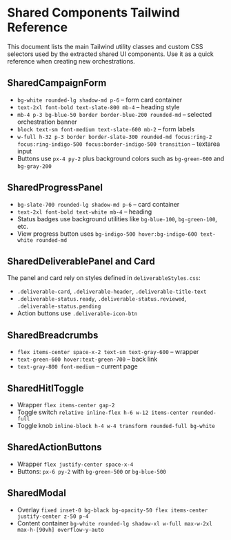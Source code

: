 # Shared Components Tailwind Reference

This document lists the main Tailwind utility classes and custom CSS selectors used by the extracted shared UI components. Use it as a quick reference when creating new orchestrations.

## SharedCampaignForm
- `bg-white rounded-lg shadow-md p-6` – form card container
- `text-2xl font-bold text-slate-800 mb-4` – heading style
- `mb-4 p-3 bg-blue-50 border border-blue-200 rounded-md` – selected orchestration banner
- `block text-sm font-medium text-slate-600 mb-2` – form labels
- `w-full h-32 p-3 border border-slate-300 rounded-md focus:ring-2 focus:ring-indigo-500 focus:border-indigo-500 transition` – textarea input
- Buttons use `px-4 py-2` plus background colors such as `bg-green-600` and `bg-gray-200`

## SharedProgressPanel
- `bg-slate-700 rounded-lg shadow-md p-6` – card container
- `text-2xl font-bold text-white mb-4` – heading
- Status badges use background utilities like `bg-blue-100`, `bg-green-100`, etc.
- View progress button uses `bg-indigo-500 hover:bg-indigo-600 text-white rounded-md`

## SharedDeliverablePanel and Card
The panel and card rely on styles defined in `deliverableStyles.css`:
- `.deliverable-card`, `.deliverable-header`, `.deliverable-title-text`
- `.deliverable-status.ready`, `.deliverable-status.reviewed`, `.deliverable-status.pending`
- Action buttons use `.deliverable-icon-btn`

## SharedBreadcrumbs
- `flex items-center space-x-2 text-sm text-gray-600` – wrapper
- `text-green-600 hover:text-green-700` – back link
- `text-gray-800 font-medium` – current page

## SharedHitlToggle
- Wrapper `flex items-center gap-2`
- Toggle switch `relative inline-flex h-6 w-12 items-center rounded-full`
- Toggle knob `inline-block h-4 w-4 transform rounded-full bg-white`

## SharedActionButtons
- Wrapper `flex justify-center space-x-4`
- Buttons: `px-6 py-2` with `bg-green-500` or `bg-blue-500`

## SharedModal
- Overlay `fixed inset-0 bg-black bg-opacity-50 flex items-center justify-center z-50 p-4`
- Content container `bg-white rounded-lg shadow-xl w-full max-w-2xl max-h-[90vh] overflow-y-auto`
